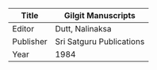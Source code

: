 |Title | Gilgit Manuscripts 
| --- | --- 
|Editor | Dutt, Nalinaksa
|Publisher | Sri Satguru Publications
|Year | 1984